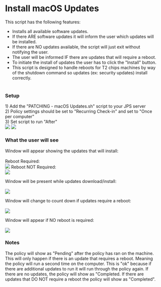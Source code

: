 <h1>Install macOS Updates</h1>

This script has the following features:<br>
- Installs all available software updates.<br>
- If there ARE software updates it will inform the user which updates will be installed.<br>
- If there are NO updates available, the script will just exit without notifying the user. <br> 
- The user will be informed IF there are updates that will require a reboot.<br>
- To initiate the install of updates the user has to click the "Install" button.<br>
- This script is designed to handle reboots for T2 chips machines by way of the shutdown command so updates (ex: security updates) install correctly.<br><br>


<h3>Setup</h3>
1) Add the "PATCHING - macOS Updates.sh" script to your JPS server<br>
2) Policy settings should be set to "Recurring Check-in" and set to "Once per computer"<br>
3) Set script to run "After"<br>
<img src="https://github.com/stuutz/JAMF-Scripts/blob/master/Install_macOS_Updates/PolicyGeneralSettings.png">
<img src="https://github.com/stuutz/JAMF-Scripts/blob/master/Install_macOS_Updates/ScriptPolicy.png">

<h3>What the user will see</h3>
Window will appear showing the updates that will install:<br><br>
Reboot Required:<br>
<img src="https://github.com/stuutz/JAMF-Scripts/blob/master/Install_macOS_Updates/ShowUpdates-reboot.png">
Reboot NOT Required:<br>
<img src="https://github.com/stuutz/JAMF-Scripts/blob/master/Install_macOS_Updates/ShowUpdates-noreboot.png">

Window will be present while updates download/install:<br><br>
<img src="https://github.com/stuutz/JAMF-Scripts/blob/master/Install_macOS_Updates/UpdateStatus.png">

Window will change to count down if updates require a reboot:<br><br>
<img src="https://github.com/stuutz/JAMF-Scripts/blob/master/Install_macOS_Updates/RebootCountDown.png">

Window will appear if NO reboot is required:<br><br>
<img src="https://github.com/stuutz/JAMF-Scripts/blob/master/Install_macOS_Updates/UpdatesCompleted-noreboot.png">

<h3>Notes</h3>
The policy will show as "Pending" after the policy has ran on the machine.  This will only happen if there is an update that requires a reboot.  Meaning the policy will run a second time on the computer.  This is "ok" because if there are additional updates to run it will run through the policy again. If there are no updates, the policy will show as "Completed.  If there are updates that DO NOT require a reboot the policy will show as "Completed".
